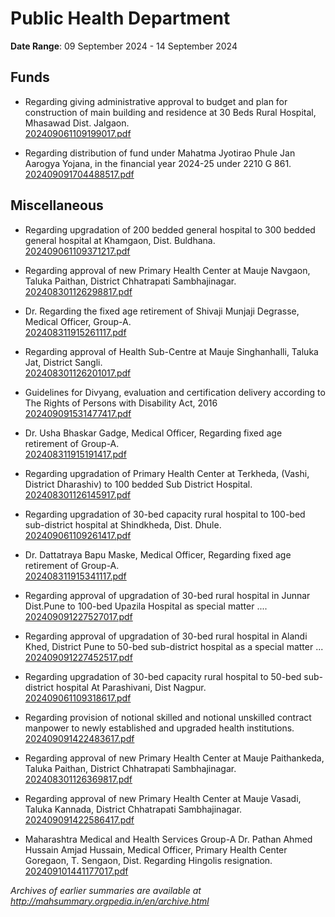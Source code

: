 # Public Health Department

**Date Range**: 09 September 2024 - 14 September 2024


## Funds
- Regarding giving administrative approval to budget and plan for construction of main building and residence at 30 Beds Rural Hospital, Mhasawad Dist. Jalgaon.\
  [202409061109199017.pdf](https://gr.maharashtra.gov.in/Site/Upload/Government%20Resolutions/English/202409061109199017.pdf)

- Regarding distribution of fund under Mahatma Jyotirao Phule Jan Aarogya Yojana, in the financial year 2024-25 under 2210 G 861.\
  [202409091704488517.pdf](https://gr.maharashtra.gov.in/Site/Upload/Government%20Resolutions/English/202409091704488517.pdf)

## Miscellaneous
- Regarding upgradation of 200 bedded general hospital to 300 bedded general hospital at Khamgaon, Dist. Buldhana.\
  [202409061109371217.pdf](https://gr.maharashtra.gov.in/Site/Upload/Government%20Resolutions/English/202409061109371217.pdf)

- Regarding approval of new Primary Health Center at Mauje Navgaon, Taluka Paithan, District Chhatrapati Sambhajinagar.\
  [202408301126298817.pdf](https://gr.maharashtra.gov.in/Site/Upload/Government%20Resolutions/English/202408301126298817.pdf)

- Dr. Regarding the fixed age retirement of Shivaji Munjaji Degrasse, Medical Officer, Group-A.\
  [202408311915261117.pdf](https://gr.maharashtra.gov.in/Site/Upload/Government%20Resolutions/English/202408311915261117.pdf)

- Regarding approval of Health Sub-Centre at Mauje Singhanhalli, Taluka Jat, District Sangli.\
  [202408301126201017.pdf](https://gr.maharashtra.gov.in/Site/Upload/Government%20Resolutions/English/202408301126201017.pdf)

- Guidelines for Divyang, evaluation and certification delivery according to The Rights of Persons with Disability Act, 2016\
  [202409091531477417.pdf](https://gr.maharashtra.gov.in/Site/Upload/Government%20Resolutions/English/202409091531477417.pdf)

- Dr. Usha Bhaskar Gadge, Medical Officer,    Regarding fixed age retirement of Group-A.\
  [202408311915191417.pdf](https://gr.maharashtra.gov.in/Site/Upload/Government%20Resolutions/English/202408311915191417.pdf)

- Regarding upgradation of Primary Health Center at Terkheda, (Vashi, District Dharashiv) to 100 bedded Sub District Hospital.\
  [202408301126145917.pdf](https://gr.maharashtra.gov.in/Site/Upload/Government%20Resolutions/English/202408301126145917.pdf)

- Regarding upgradation of 30-bed capacity rural hospital to 100-bed sub-district hospital at Shindkheda, Dist. Dhule.\
  [202409061109261417.pdf](https://gr.maharashtra.gov.in/Site/Upload/Government%20Resolutions/English/202409061109261417.pdf)

- Dr. Dattatraya Bapu Maske, Medical Officer,    Regarding fixed age retirement of Group-A.\
  [202408311915341117.pdf](https://gr.maharashtra.gov.in/Site/Upload/Government%20Resolutions/English/202408311915341117.pdf)

- Regarding approval of upgradation of 30-bed rural hospital in Junnar Dist.Pune to 100-bed Upazila Hospital as special matter ....\
  [202409091227527017.pdf](https://gr.maharashtra.gov.in/Site/Upload/Government%20Resolutions/English/202409091227527017.pdf)

- Regarding approval of upgradation of 30-bed rural hospital in   Alandi  Khed, District Pune to 50-bed sub-district hospital as a special matter ...\
  [202409091227452517.pdf](https://gr.maharashtra.gov.in/Site/Upload/Government%20Resolutions/English/202409091227452517.pdf)

- Regarding upgradation of 30-bed capacity rural hospital to 50-bed sub-district hospital At Parashivani, Dist Nagpur.\
  [202409061109318617.pdf](https://gr.maharashtra.gov.in/Site/Upload/Government%20Resolutions/English/202409061109318617.pdf)

- Regarding provision of notional skilled and notional unskilled contract manpower to newly established and upgraded health institutions.\
  [202409091422483617.pdf](https://gr.maharashtra.gov.in/Site/Upload/Government%20Resolutions/English/202409091422483617.pdf)

- Regarding approval of new Primary Health Center at Mauje Paithankeda, Taluka Paithan, District Chhatrapati Sambhajinagar.\
  [202408301126369817.pdf](https://gr.maharashtra.gov.in/Site/Upload/Government%20Resolutions/English/202408301126369817.pdf)

- Regarding approval of new Primary Health Center at Mauje Vasadi, Taluka Kannada, District Chhatrapati Sambhajinagar.\
  [202409091422586417.pdf](https://gr.maharashtra.gov.in/Site/Upload/Government%20Resolutions/English/202409091422586417.pdf)

- Maharashtra Medical and Health Services Group-A   Dr. Pathan Ahmed Hussain Amjad Hussain,  Medical Officer, Primary Health Center Goregaon,   T. Sengaon, Dist. Regarding Hingolis resignation.\
  [202409101441177017.pdf](https://gr.maharashtra.gov.in/Site/Upload/Government%20Resolutions/English/202409101441177017.pdf)


*Archives of earlier summaries are available at http://mahsummary.orgpedia.in/en/archive.html*